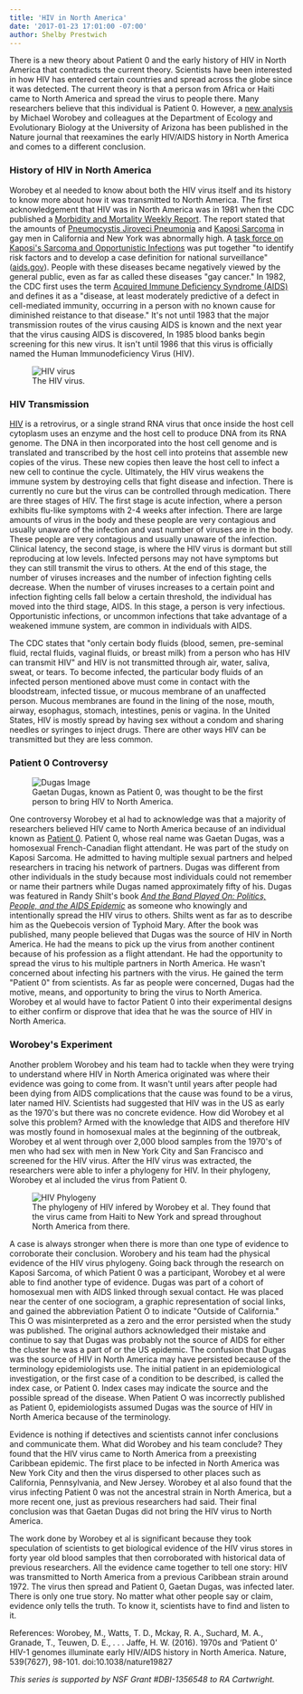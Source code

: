 ```yaml
---
title: 'HIV in North America'
date: '2017-01-23 17:01:00 -07:00'
author: Shelby Prestwich
---
```


There is a new theory about Patient 0 and the early history of HIV in North America that contradicts the current theory.  Scientists have been interested in how HIV has entered certain countries and spread across the globe since it was detected. The current theory is that a person from Africa or Haiti came to North America and spread the virus to people there. Many researchers believe that this individual is Patient 0. However, a [new analysis](http://www.nature.com/nature/journal/v539/n7627/full/nature19827.html) by Michael Worobey and colleagues at the Department of Ecology and Evolutionary Biology at the University of Arizona has been published in the Nature journal that reexamines the early HIV/AIDS history in North America and comes to a different conclusion.

### History of HIV in North America ###

Worobey et al needed to know about both the HIV virus itself and its history to know more about how it was transmitted to North America.  The first acknowledgement that HIV was in North America was in 1981 when the CDC published a [Morbidity and Mortality Weekly Report](https://www.cdc.gov/mmwr/preview/mmwrhtml/june_5.htm).  The report stated that the amounts of [Pneumocystis Jiroveci Pneumonia](https://en.wikipedia.org/wiki/Pneumocystis_pneumonia) and [Kaposi Sarcoma](https://en.wikipedia.org/wiki/Kaposi%27s_sarcoma) in gay men in California and New York was abnormally high.  A [task force on Kaposi's Sarcoma and Opportunistic Infections](https://history.nih.gov/nihinownwords/docs/curran1_02.html) was put together "to identify risk factors and to develop a case definition for national surveillance" ([aids.gov](https://www.aids.gov/hiv-aids-basics/hiv-aids-101/aids-timeline/)).  People with these diseases became negatively viewed by the general public, even as far as called these diseases "gay cancer."  In 1982, the CDC first uses the term [Acquired Immune Deficiency Syndrome (AIDS)](https://www.cdc.gov/hiv/default.html/) and defines it as a "disease, at least moderately predictive of a defect in cell-mediated immunity, occurring in a person with no known cause for diminished reistance to that disease."  It's not until 1983 that the major transmission routes of the virus causing AIDS is known and the next year that the virus causing AIDS is discovered,  In 1985 blood banks begin screening for this new virus.  It isn't until 1986 that this virus is officially named the Human Immunodeficiency Virus (HIV).

<!--more-->

<figure>
<img src="/PT/uploads/2016/HIV virus image.png" alt="HIV virus"/>
<figcaption>
The HIV virus.
</figcaption>
</figure>

### HIV Transmission ###

[HIV](https://www.cdc.gov/hiv/default.html/) is a retrovirus, or a single strand RNA virus that once inside the host cell cytoplasm uses an enzyme and the host cell to produce DNA from its RNA genome.  The DNA in then incorporated into the host cell genome and is translated and transcribed by the host cell into proteins that assemble new copies of the virus.  These new copies then leave the host cell to infect a new cell to continue the cycle.  Ultimately, the HIV virus weakens the immune system by destroying cells that fight disease and infection.  There is currently no cure but the virus can be controlled through medication.  There are three stages of HIV.  The first stage is acute infection, where a person exhibits flu-like symptoms with 2-4 weeks after infection.  There are large amounts of virus in the body and these people are very contagious and usually unaware of the infection and vast number of viruses are in the body.  These people are very contagious and usually unaware of the infection.  Clinical latency, the second stage, is where the HIV virus is dormant but still reproducing at low levels.  Infected persons may not have symptoms but they can still transmit the virus to others.  At the end of this stage, the number of viruses increases and the number of infection fighting cells decrease.  When the number of viruses increases to a certain point and infection fighting cells fall below a certain threshold, the individual has moved into the third stage, AIDS.  In this stage, a person is very infectious.  Opportunistic  infections, or uncommon infections that take advantage of a weakened immune system, are common in individuals with AIDS.

The CDC states that "only certain body fluids (blood, semen, pre-seminal fluid, rectal fluids, vaginal fluids, or breast milk) from a person who has HIV can transmit HIV" and HIV is not transmitted through air, water, saliva, sweat, or tears.  To become infected, the particular body fluids of an infected person mentioned above must come in contact with the bloodstream, infected tissue, or mucous membrane of an unaffected person.  Mucous membranes are found in the lining of the nose, mouth, airway, esophagus, stomach, intestines, penis or vagina.  In the United States, HIV is mostly spread by having sex without a condom and sharing needles or syringes to inject drugs.  There are other ways HIV can be transmitted but they are less common.

### Patient 0 Controversy ###

<figure>
<img src="/PT/uploads/2016/dugas picture.png" alt="Dugas Image"/>
<figcaption>
Gaetan Dugas, known as Patient 0, was thought to be the first person to bring HIV to North America.
</figcaption>
</figure>

One controversy Worobey et al had to acknowledge was that a majority of researchers believed HIV came to North America because of an individual known as [Patient 0](https://en.wikipedia.org/wiki/Ga%C3%ABtan_Dugas). Patient 0, whose real name was Gaetan Dugas, was a homosexual French-Canadian flight attendant.  He was part of the study on Kaposi Sarcoma.  He admitted to having multiple sexual partners and helped researchers in tracing his network of partners.  Dugas was different from other individuals in the study because most individuals could not remember or name their partners while Dugas named approximately fifty of his.  Dugas was featured in Randy Shilt's book [*And the Band Played On: Politics, People, and the AIDS Epidemic*](https://en.wikipedia.org/wiki/And_the_Band_Played_On) as someone who knowingly and intentionally spread the HIV virus to others. Shilts went as far as to describe him as the Quebecois version of Typhoid Mary.  After the book was published, many people believed that Dugas was the source of HIV in North America.  He had the means to pick up the virus from another continent because of his profession as a flight attendant.  He had the opportunity to spread the virus to his multiple partners in North America.  He wasn't concerned about infecting his partners with the virus.  He gained the term "Patient 0" from scientists.  As far as people were concerned, Dugas had the motive, means, and opportunity to bring the virus to North America.  Worobey et al would have to factor Patient 0 into their experimental designs to either confirm or disprove that idea that he was the source of HIV in North America.

### Worobey's Experiment ###

Another problem Worobey and his team had to tackle when they were trying to understand where HIV in North America originated was where their evidence was going to come from.  It wasn't until years after people had been dying from AIDS complications that the cause was found to be a virus, later named HIV.  Scientists had suggested that HIV was in the US as early as the 1970's but there was no concrete evidence.  How did Worobey et al solve this problem?  Armed with the knowledge that AIDS and therefore HIV was mostly found in homosexual males at the beginning of the outbreak, Worobey et al went through over 2,000 blood samples from the 1970's of men who had sex with men in New York City and San Francisco and screened for the HIV virus.  After the HIV virus was extracted, the researchers were able to infer a phylogeny for HIV.  In their phylogeny, Worobey et al included the virus from Patient 0.  

<figure>
<img src="/PT/uploads/2016/HIV phylogeny.png" alt="HIV Phylogeny"/>
<figcaption>
The phylogeny of HIV infered by Worobey et al.  They found that the virus came from Haiti to New York and spread throughout North America from there.
</figcaption>
</figure>

A case is always stronger when there is more than one type of evidence to corroborate their conclusion.  Worobery and his team had the physical evidence of the HIV virus phylogeny.  Going back through the research on Kaposi Sarcoma, of which Patient 0 was a participant, Worobey et al were able to find another type of evidence.  Dugas was part of a cohort of homosexual men with AIDS linked through sexual contact.  He was placed near the center of one sociogram, a graphic representation of social links, and gained the abbreviation Patient O to indicate "Outside of California."  This O was misinterpreted as a zero and the error persisted when the study was published.  The original authors acknowledged their mistake and continue to say that Dugas was probably not the source of AIDS for either the cluster he was a part of or the US epidemic.  The confusion that Dugas was the source of HIV in North America may have persisted because of the terminology epidemiologists use.  The initial patient in an epidemiological investigation, or the first case of a condition to be described, is called the index case, or Patient 0.  Index cases may indicate the source and the possible spread of the disease.  When Patient O was incorrectly published as Patient 0, epidemiologists assumed Dugas was the source of HIV in North America because of the terminology.   

Evidence is nothing if detectives and scientists cannot infer conclusions and communicate them.  What did Worobey and his team conclude?  They found that the HIV virus came to North America from a preexisting Caribbean epidemic.  The first place to be infected in North America was New York City and then the virus dispersed to other places such as California, Pennsylvania, and New Jersey.  Worobey et al also found that the virus infecting Patient 0 was not the ancestral strain in North America, but a more recent one, just as previous researchers had said.  Their final conclusion was that Gaetan Dugas did not bring the HIV virus to North America.

The work done by Worobey et al is significant because they took speculation of scientists to get biological evidence of the HIV virus stores in forty year old blood samples that then corroborated with historical data of previous researchers.  All the evidence came together to tell one story: HIV was transmitted to North America from a previous Caribbean strain around 1972.  The virus then spread and Patient 0, Gaetan Dugas, was infected later.  There is only one true story.  No matter what other people say or claim, evidence only tells the truth.  To know it, scientists have to find and listen to it.

References:
Worobey, M., Watts, T. D., Mckay, R. A., Suchard, M. A., Granade, T., Teuwen, D. E., . . . Jaffe, H. W. (2016). 1970s and ‘Patient 0’ HIV-1 genomes illuminate early HIV/AIDS history in North America. Nature, 539(7627), 98-101. doi:10.1038/nature19827

_This series is supported by NSF Grant #DBI-1356548 to RA Cartwright._
